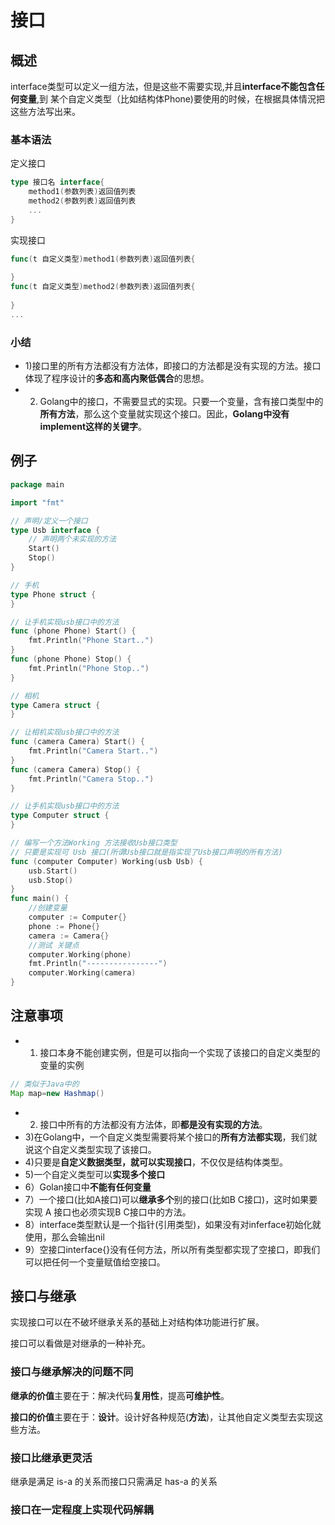 # 接口



## 概述

interface类型可以定义一组方法，但是这些不需要实现,并且**interface不能包含任何变量**,到 某个自定义类型（比如结构体Phone)要使用的时候，在根据具体情況把这些方法写出来。

### 基本语法

定义接口

```go
type 接口名 interface{
    method1(参数列表)返回值列表
    method2(参数列表)返回值列表
    ...
}
```

实现接口

```go
func(t 自定义类型)method1(参数列表)返回值列表{
    
}
func(t 自定义类型)method2(参数列表)返回值列表{
    
}
...
```

### 小结

* 1)接口里的所有方法都没有方法体，即接口的方法都是没有实现的方法。接口体现了程序设计的**多态和高内聚低偶合**的思想。
* 2) Golang中的接口，不需要显式的实现。只要一个变量，含有接口类型中的**所有方法**，那么这个变量就实现这个接口。因此，**Golang中没有implement这样的关键字**。

## 例子

```go
package main

import "fmt"

// 声明/定义一个接口
type Usb interface {
	// 声明两个未实现的方法
	Start()
	Stop()
}

// 手机
type Phone struct {
}

// 让手机实现usb接口中的方法
func (phone Phone) Start() {
	fmt.Println("Phone Start..")
}
func (phone Phone) Stop() {
	fmt.Println("Phone Stop..")
}

// 相机
type Camera struct {
}

// 让相机实现usb接口中的方法
func (camera Camera) Start() {
	fmt.Println("Camera Start..")
}
func (camera Camera) Stop() {
	fmt.Println("Camera Stop..")
}

// 让手机实现usb接口中的方法
type Computer struct {
}

// 编写一个方法Working 方法接收Usb接口类型
// 只要是实现可 Usb 接口(所谓Usb接口就是指实现了Usb接口声明的所有方法)
func (computer Computer) Working(usb Usb) {
	usb.Start()
	usb.Stop()
}
func main() {
	//创建变量
	computer := Computer{}
	phone := Phone{}
	camera := Camera{}
	//测试 关键点
	computer.Working(phone)
	fmt.Println("----------------")
	computer.Working(camera)
}

```

## 注意事项

* 1) 接口本身不能创建实例，但是可以指向一个实现了该接口的自定义类型的变量的实例

```java
// 类似于Java中的
Map map=new Hashmap()
```

* 2) 接口中所有的方法都没有方法体，即**都是没有实现的方法**。
* 3)在Golang中，一个自定义类型需要将某个接口的**所有方法都实现**，我们就说这个自定义类型实现了该接口。
* 4)只要是**自定义数据类型，就可以实现接口**，不仅仅是结构体类型。
* 5)一个自定义类型可以**实现多个接口**
* 6）Golan接口中**不能有任何变量**
* 7）一个接口(比如A接口)可以**继承多个**别的接口(比如B C接口)，这时如果要实现 A 接口也必须实现B C接口中的方法。
* 8）interface类型默认是一个指针(引用类型)，如果没有对inferface初始化就使用，那么会输出nil
* 9）空接口interface{}没有任何方法，所以所有类型都实现了空接口，即我们可以把任何一个变量赋值给空接口。

## 接口与继承

实现接口可以在不破坏继承关系的基础上对结构体功能进行扩展。

接口可以看做是对继承的一种补充。

### 接口与继承解决的问题不同

**继承的价值**主要在于：解决代码**复用性**，提高**可维护性**。

**接口的价值**主要在于：**设计**。设计好各种规范(**方法**)，让其他自定义类型去实现这些方法。

### 接口比继承更灵活

继承是满足 is-a 的关系而接口只需满足 has-a 的关系

### 接口在一定程度上实现代码解耦

